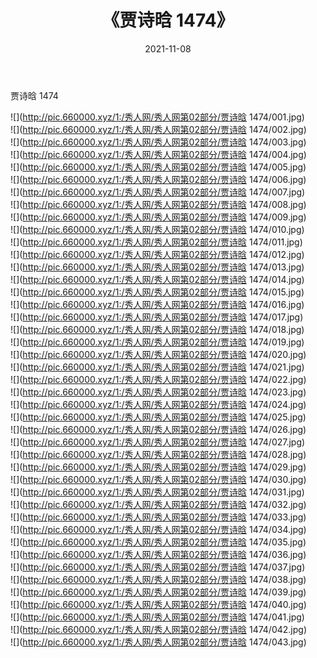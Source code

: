 ﻿---
layout: post
title:  《贾诗晗 1474》
date:   2021-11-08
img: http://pic.660000.xyz/1:/秀人网/秀人网第02部分/贾诗晗 1474/000.jpg
categories: [美女, 清纯, 唯美]
---

贾诗晗 1474

  ![](http://pic.660000.xyz/1:/秀人网/秀人网第02部分/贾诗晗 1474/001.jpg) <br> ![](http://pic.660000.xyz/1:/秀人网/秀人网第02部分/贾诗晗 1474/002.jpg) <br> ![](http://pic.660000.xyz/1:/秀人网/秀人网第02部分/贾诗晗 1474/003.jpg) <br> ![](http://pic.660000.xyz/1:/秀人网/秀人网第02部分/贾诗晗 1474/004.jpg) <br> ![](http://pic.660000.xyz/1:/秀人网/秀人网第02部分/贾诗晗 1474/005.jpg) <br> ![](http://pic.660000.xyz/1:/秀人网/秀人网第02部分/贾诗晗 1474/006.jpg) <br> ![](http://pic.660000.xyz/1:/秀人网/秀人网第02部分/贾诗晗 1474/007.jpg) <br> ![](http://pic.660000.xyz/1:/秀人网/秀人网第02部分/贾诗晗 1474/008.jpg) <br> ![](http://pic.660000.xyz/1:/秀人网/秀人网第02部分/贾诗晗 1474/009.jpg) <br> ![](http://pic.660000.xyz/1:/秀人网/秀人网第02部分/贾诗晗 1474/010.jpg) <br> ![](http://pic.660000.xyz/1:/秀人网/秀人网第02部分/贾诗晗 1474/011.jpg) <br> ![](http://pic.660000.xyz/1:/秀人网/秀人网第02部分/贾诗晗 1474/012.jpg) <br> ![](http://pic.660000.xyz/1:/秀人网/秀人网第02部分/贾诗晗 1474/013.jpg) <br> ![](http://pic.660000.xyz/1:/秀人网/秀人网第02部分/贾诗晗 1474/014.jpg) <br> ![](http://pic.660000.xyz/1:/秀人网/秀人网第02部分/贾诗晗 1474/015.jpg) <br> ![](http://pic.660000.xyz/1:/秀人网/秀人网第02部分/贾诗晗 1474/016.jpg) <br> ![](http://pic.660000.xyz/1:/秀人网/秀人网第02部分/贾诗晗 1474/017.jpg) <br> ![](http://pic.660000.xyz/1:/秀人网/秀人网第02部分/贾诗晗 1474/018.jpg) <br> ![](http://pic.660000.xyz/1:/秀人网/秀人网第02部分/贾诗晗 1474/019.jpg) <br> ![](http://pic.660000.xyz/1:/秀人网/秀人网第02部分/贾诗晗 1474/020.jpg) <br> ![](http://pic.660000.xyz/1:/秀人网/秀人网第02部分/贾诗晗 1474/021.jpg) <br> ![](http://pic.660000.xyz/1:/秀人网/秀人网第02部分/贾诗晗 1474/022.jpg) <br> ![](http://pic.660000.xyz/1:/秀人网/秀人网第02部分/贾诗晗 1474/023.jpg) <br> ![](http://pic.660000.xyz/1:/秀人网/秀人网第02部分/贾诗晗 1474/024.jpg) <br> ![](http://pic.660000.xyz/1:/秀人网/秀人网第02部分/贾诗晗 1474/025.jpg) <br> ![](http://pic.660000.xyz/1:/秀人网/秀人网第02部分/贾诗晗 1474/026.jpg) <br> ![](http://pic.660000.xyz/1:/秀人网/秀人网第02部分/贾诗晗 1474/027.jpg) <br> ![](http://pic.660000.xyz/1:/秀人网/秀人网第02部分/贾诗晗 1474/028.jpg) <br> ![](http://pic.660000.xyz/1:/秀人网/秀人网第02部分/贾诗晗 1474/029.jpg) <br> ![](http://pic.660000.xyz/1:/秀人网/秀人网第02部分/贾诗晗 1474/030.jpg) <br> ![](http://pic.660000.xyz/1:/秀人网/秀人网第02部分/贾诗晗 1474/031.jpg) <br> ![](http://pic.660000.xyz/1:/秀人网/秀人网第02部分/贾诗晗 1474/032.jpg) <br> ![](http://pic.660000.xyz/1:/秀人网/秀人网第02部分/贾诗晗 1474/033.jpg) <br> ![](http://pic.660000.xyz/1:/秀人网/秀人网第02部分/贾诗晗 1474/034.jpg) <br> ![](http://pic.660000.xyz/1:/秀人网/秀人网第02部分/贾诗晗 1474/035.jpg) <br> ![](http://pic.660000.xyz/1:/秀人网/秀人网第02部分/贾诗晗 1474/036.jpg) <br> ![](http://pic.660000.xyz/1:/秀人网/秀人网第02部分/贾诗晗 1474/037.jpg) <br> ![](http://pic.660000.xyz/1:/秀人网/秀人网第02部分/贾诗晗 1474/038.jpg) <br> ![](http://pic.660000.xyz/1:/秀人网/秀人网第02部分/贾诗晗 1474/039.jpg) <br> ![](http://pic.660000.xyz/1:/秀人网/秀人网第02部分/贾诗晗 1474/040.jpg) <br> ![](http://pic.660000.xyz/1:/秀人网/秀人网第02部分/贾诗晗 1474/041.jpg) <br> ![](http://pic.660000.xyz/1:/秀人网/秀人网第02部分/贾诗晗 1474/042.jpg) <br> ![](http://pic.660000.xyz/1:/秀人网/秀人网第02部分/贾诗晗 1474/043.jpg) <br>